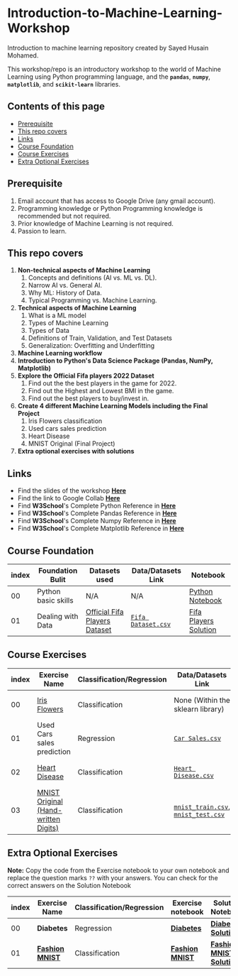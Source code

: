 # Introduction-to-Machine-Learning-Workshop
Introduction to machine learning repository created by Sayed Husain Mohamed.

This workshop/repo is an introductory workshop to the world of Machine Learning using Python programming language, and the **`pandas`**, **`numpy`**, **`matplotlib`**, and **`scikit-learn`** libraries.



## Contents of this page
- [Prerequisite](https://github.com/Sayed-Husain/Introduction-to-Machine-Learning-Workshop#prerequisite)
- [This repo covers](https://github.com/Sayed-Husain/Introduction-to-Machine-Learning-Workshop#This-repo-covers)
- [Links](https://github.com/Sayed-Husain/Introduction-to-Machine-Learning-Workshop#links)
- [Course Foundation](https://github.com/Sayed-Husain/Introduction-to-Machine-Learning-Workshop#course-foundation) 
- [Course Exercises](https://github.com/Sayed-Husain/Introduction-to-Machine-Learning-Workshop#course-exercises)
- [Extra Optional Exercises](https://github.com/Sayed-Husain/Introduction-to-Machine-Learning-Workshop#extra-optional-exercises)

## Prerequisite
1. Email account that has access to Google Drive (any gmail account).
2. Programming knowledge or Python Programming knowledge is recommended but not required.
3. Prior knowledge of Machine Learning is not required.
4. Passion to learn.

## This repo covers
1. **Non-technical aspects of Machine Learning**
    1. Concepts and definitions (AI vs. ML vs. DL).
    2. Narrow AI vs. General AI.
    3. Why ML: History of Data.
    4. Typical Programming vs. Machine Learning.
2. **Technical aspects of Machine Learning**
    1. What is a ML model
    2. Types of Machine Learning
    3. Types of Data
    4. Definitions of Train, Validation, and Test Datasets
    5. Generalization: Overfitting and Underfitting
3. **Machine Learning workflow**
4. **Introduction to Python's Data Science Package (Pandas, NumPy, Matplotlib)**
5. **Explore the Official Fifa players 2022 Dataset**
    1. Find out the the best players in the game for 2022.
    2. Find out the Highest and Lowest BMI in the game.
    3. Find out the best players to buy/invest in.
6. **Create 4 different Machine Learning Models including the Final Project**
    1. Iris Flowers classification
    2. Used cars sales prediction
    3. Heart Disease
    4. MNIST Original (Final Project)
7. **Extra optional exercises with solutions**

## Links
* Find the slides of the workshop [**Here**](https://docs.google.com/presentation/d/1Rjj0QWgnrM4s-ardPSVGvDqqiE4AqPmydJONeaepoGE/edit?usp=sharing)
* Find the link to Google Collab [**Here**](https://colab.research.google.com/)
* Find **W3School**'s Complete Python Reference in [**Here**](https://www.w3schools.com/python/default.asp)
* Find **W3School**'s Complete Pandas Reference in [**Here**](https://www.w3schools.com/python/pandas/default.asp)
* Find **W3School**'s Complete Numpy Reference in [**Here**](https://www.w3schools.com/python/numpy/default.asp)
* Find **W3School**'s Complete Matplotlib Reference in [**Here**](https://www.w3schools.com/python/matplotlib_intro.asp)


## Course Foundation

| index | Foundation Bulit | Datasets used | Data/Datasets Link | Notebook |
| ----- |  ----- |  ----- |  ----- |  ----- |
| 00 | Python basic skills | N/A | N/A | [Python Notebook](https://github.com/Sayed-Husain/Introduction-to-Machine-Learning-Workshop/blob/main/Notebooks/Python.ipynb) |
| 01 | Dealing with Data | [Official Fifa Players Dataset](https://www.kaggle.com/datasets/stefanoleone992/fifa-22-complete-player-dataset?select=players_22.csv) | [`Fifa Dataset.csv`](https://raw.githubusercontent.com/Sayed-Husain/Introduction-to-Machine-Learning-Workshop/main/Data/Fifa%20Dataset.csv) | [Fifa Players Solution](https://github.com/Sayed-Husain/Introduction-to-Machine-Learning-Workshop/blob/main/Notebooks/Fifa%20Players.ipynb) |



## Course Exercises

| index | Exercise Name | Classification/Regression | Data/Datasets Link | Solution |
| ----- |  ----- |  ----- |  ----- |  ----- |
| 00 | [Iris Flowers](https://en.wikipedia.org/wiki/Iris_flower_data_set) | Classification | None (Within the sklearn library) | [Iris Flowers Solution](https://github.com/Sayed-Husain/Introduction-to-Machine-Learning-Workshop/blob/main/Notebooks/Iris%20Flowers.ipynb) |
| 01 | Used Cars sales prediction | Regression | [`Car Sales.csv`](https://raw.githubusercontent.com/Sayed-Husain/Introduction-to-Machine-Learning-Workshop/main/Data/Car%20Sales.csv) | [Car Sales Solution](https://github.com/Sayed-Husain/Introduction-to-Machine-Learning-Workshop/blob/main/Notebooks/Car%20Sales.ipynb) |
| 02 | [Heart Disease](https://archive.ics.uci.edu/ml/datasets/heart+Disease) | Classification | [`Heart Disease.csv`](https://raw.githubusercontent.com/Sayed-Husain/Introduction-to-Machine-Learning-Workshop/main/Data/Heart%20disease.csv) | [Heart Disease Solution](https://github.com/Sayed-Husain/Introduction-to-Machine-Learning-Workshop/blob/main/Notebooks/Heart%20Disease.ipynb) |
| 03 | [MNIST Original (Hand-written Digits)](https://en.wikipedia.org/wiki/MNIST_database) | Classification | [`mnist_train.csv`](https://raw.githubusercontent.com/Sayed-Husain/Introduction-to-Machine-Learning-Workshop/main/Data/mnist_train.csv`), [`mnist_test.csv`](https://raw.githubusercontent.com/Sayed-Husain/Introduction-to-Machine-Learning-Workshop/main/Data/mnist_test.csv)| [MNIST Solution](https://github.com/Sayed-Husain/Introduction-to-Machine-Learning-Workshop/blob/main/Notebooks/MNIST.ipynb) |

## Extra Optional Exercises

**Note:** Copy the code from the Exercise notebook to your own notebook and replace the question marks `??` with your answers. You can check for the correct answers on the Solution Notebook

| index | Exercise Name | Classification/Regression | Exercise notebook | Solution Notebook |
| ----- |  ----- |  ----- |  ----- | ----- |
| 00 | **Diabetes**| Regression| [**Diabetes**](https://github.com/Sayed-Husain/Introduction-to-Machine-Learning-Workshop/blob/main/Notebooks/Diabetes.ipynb) | [**Diabetes Solution**](https://github.com/Sayed-Husain/Introduction-to-Machine-Learning-Workshop/blob/main/Notebooks/Diabetes%20Solution.ipynb)|
| 01 | [**Fashion MNIST**](https://en.wikipedia.org/wiki/Fashion_MNIST)| Classification | [**Fashion MNIST**](https://github.com/Sayed-Husain/Introduction-to-Machine-Learning-Workshop/blob/main/Notebooks/Fashion%20MNIST.ipynb) | [**Fashion MNIST Solution**](https://github.com/Sayed-Husain/Introduction-to-Machine-Learning-Workshop/blob/main/Notebooks/Fashion%20MNIST%20Solution.ipynb)|
